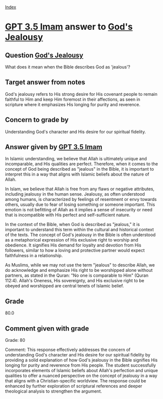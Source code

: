 
[Index](../../index.md)
# [GPT 3.5 Imam](../../answering_models/GPT_3.5_Imam.md) answer to [God's Jealousy](../../questions/God's_Jealousy.md)

## Question [God's Jealousy](../../questions/God's_Jealousy.md)
What does it mean when the Bible describes God as 'jealous'?

## Target answer from notes
God's jealousy refers to His strong desire for His covenant people to remain faithful to Him and keep Him foremost in their affections, as seen in scripture where it emphasizes His longing for purity and reverence.

## Concern to grade by
Understanding God's character and His desire for our spiritual fidelity.

## Answer given by [GPT 3.5 Imam](../../answering_models/GPT_3.5_Imam.md)
In Islamic understanding, we believe that Allah is ultimately unique and incomparable, and His qualities are perfect. Therefore, when it comes to the concept of God being described as "jealous" in the Bible, it is important to interpret this in a way that aligns with Islamic beliefs about the nature of Allah.

In Islam, we believe that Allah is free from any flaws or negative attributes, including jealousy in the human sense. Jealousy, as often understood among humans, is characterized by feelings of resentment or envy towards others, usually due to fear of losing something or someone important. This emotion is not befitting of Allah as it implies a sense of insecurity or need that is incompatible with His perfect and self-sufficient nature.

In the context of the Bible, when God is described as "jealous," it is important to understand this term within the cultural and historical context of the texts. The concept of God's jealousy in the Bible is often understood as a metaphorical expression of His exclusive right to worship and obedience. It signifies His demand for loyalty and devotion from His followers, similar to how a loving and protective partner would expect faithfulness in a relationship.

As Muslims, while we may not use the term "jealous" to describe Allah, we do acknowledge and emphasize His right to be worshipped alone without partners, as stated in the Quran: "No one is comparable to Him" (Quran 112:4). Allah's Oneness, His sovereignty, and His exclusive right to be obeyed and worshipped are central tenets of Islamic belief.

## Grade
80.0

## Comment given with grade
Grade: 80

Comment: This response effectively addresses the concern of understanding God's character and His desire for our spiritual fidelity by providing a solid explanation of how God's jealousy in the Bible signifies His longing for purity and reverence from His people. The student successfully incorporates elements of Islamic beliefs about Allah's perfection and unique qualities to offer a nuanced perspective on the concept of jealousy in a way that aligns with a Christian-specific worldview. The response could be enhanced by further exploration of scriptural references and deeper theological analysis to strengthen the argument.

